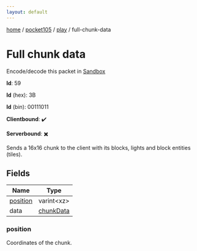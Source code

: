 ```yaml
---
layout: default
---
```


[home](/)  /  [pocket105](/protocol/pocket105)  /  [play](/protocol/pocket105/play)  /  full-chunk-data

# Full chunk data

Encode/decode this packet in [Sandbox](../../../sandbox/pocket105#play.full_chunk_data)

**Id**: 59

**Id** (hex): 3B

**Id** (bin): 00111011

**Clientbound**: ✔️

**Serverbound**: ✖️

Sends a 16x16 chunk to the client with its blocks, lights and block entities (tiles).

## Fields

Name | Type
---|---
[position](#position) | varint&lt;xz&gt;
data | [chunkData](/protocol/pocket105/types/chunk-data)

### position

Coordinates of the chunk.
